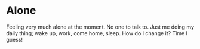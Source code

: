 # Alone

Feeling very much alone at the moment. No one to talk to. Just me doing my daily thing; wake up, work, come home, sleep. How do I change it? Time I guess!

